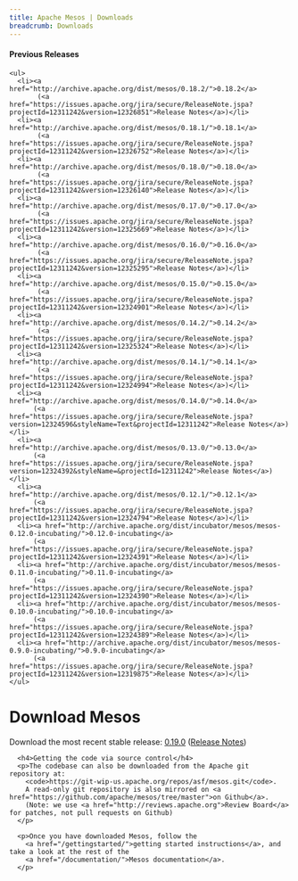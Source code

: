 ```yaml
---
title: Apache Mesos | Downloads
breadcrumb: Downloads
---
```


<div class="row-fluid">
  <div class="col-md-4">
    <h4>Previous Releases</h4>

    <ul>
      <li><a href="http://archive.apache.org/dist/mesos/0.18.2/">0.18.2</a>
      	   (<a href="https://issues.apache.org/jira/secure/ReleaseNote.jspa?projectId=12311242&version=12326851">Release Notes</a>)</li>
      <li><a href="http://archive.apache.org/dist/mesos/0.18.1/">0.18.1</a>
      	   (<a href="https://issues.apache.org/jira/secure/ReleaseNote.jspa?projectId=12311242&version=12326752">Release Notes</a>)</li>
      <li><a href="http://archive.apache.org/dist/mesos/0.18.0/">0.18.0</a>
      	   (<a href="https://issues.apache.org/jira/secure/ReleaseNote.jspa?projectId=12311242&version=12326140">Release Notes</a>)</li>
      <li><a href="http://archive.apache.org/dist/mesos/0.17.0/">0.17.0</a>
      	   (<a href="https://issues.apache.org/jira/secure/ReleaseNote.jspa?projectId=12311242&version=12325669">Release Notes</a>)</li>
      <li><a href="http://archive.apache.org/dist/mesos/0.16.0/">0.16.0</a>
      	   (<a href="https://issues.apache.org/jira/secure/ReleaseNote.jspa?projectId=12311242&version=12325295">Release Notes</a>)</li>
      <li><a href="http://archive.apache.org/dist/mesos/0.15.0/">0.15.0</a>
      	   (<a href="https://issues.apache.org/jira/secure/ReleaseNote.jspa?projectId=12311242&version=12324901">Release Notes</a>)</li>
      <li><a href="http://archive.apache.org/dist/mesos/0.14.2/">0.14.2</a>
      	   (<a href="https://issues.apache.org/jira/secure/ReleaseNote.jspa?projectId=12311242&version=12325324">Release Notes</a>)</li>
      <li><a href="http://archive.apache.org/dist/mesos/0.14.1/">0.14.1</a>
           (<a href="https://issues.apache.org/jira/secure/ReleaseNote.jspa?projectId=12311242&version=12324994">Release Notes</a>)</li>
      <li><a href="http://archive.apache.org/dist/mesos/0.14.0/">0.14.0</a>
          (<a href="https://issues.apache.org/jira/secure/ReleaseNote.jspa?version=12324596&styleName=Text&projectId=12311242">Release Notes</a>)</li>
      <li><a href="http://archive.apache.org/dist/mesos/0.13.0/">0.13.0</a>
          (<a href="https://issues.apache.org/jira/secure/ReleaseNote.jspa?version=12324392&styleName=&projectId=12311242">Release Notes</a>)</li>
      <li><a href="http://archive.apache.org/dist/mesos/0.12.1/">0.12.1</a>
          (<a href="https://issues.apache.org/jira/secure/ReleaseNote.jspa?projectId=12311242&version=12324794">Release Notes</a>)</li>
      <li><a href="http://archive.apache.org/dist/incubator/mesos/mesos-0.12.0-incubating/">0.12.0-incubating</a>
          (<a href="https://issues.apache.org/jira/secure/ReleaseNote.jspa?projectId=12311242&version=12324391">Release Notes</a>)</li>
      <li><a href="http://archive.apache.org/dist/incubator/mesos/mesos-0.11.0-incubating/">0.11.0-incubating</a>
          (<a href="https://issues.apache.org/jira/secure/ReleaseNote.jspa?projectId=12311242&version=12324390">Release Notes</a>)</li>
      <li><a href="http://archive.apache.org/dist/incubator/mesos/mesos-0.10.0-incubating/">0.10.0-incubating</a>
          (<a href="https://issues.apache.org/jira/secure/ReleaseNote.jspa?projectId=12311242&version=12324389">Release Notes</a>)</li>
      <li><a href="http://archive.apache.org/dist/incubator/mesos/mesos-0.9.0-incubating/">0.9.0-incubating</a>
          (<a href="https://issues.apache.org/jira/secure/ReleaseNote.jspa?projectId=12311242&version=12319875">Release Notes</a>)</li>
    </ul>
  </div>

  <div class="col-md-8">
    <h1>Download Mesos</h1>
      <p>Download the most recent stable release:
	      <a href="http://www.apache.org/dyn/mirrors/mirrors.cgi/mesos/0.19.0/">0.19.0</a>
        (<a href="https://issues.apache.org/jira/secure/ReleaseNote.jspa?projectId=12311242&version=12326253">Release Notes</a>)
      </p>
		
      <h4>Getting the code via source control</h4>
      <p>The codebase can also be downloaded from the Apache git repository at:
        <code>https://git-wip-us.apache.org/repos/asf/mesos.git</code>.
        A read-only git repository is also mirrored on <a href="https://github.com/apache/mesos/tree/master">on Github</a>.
        (Note: we use <a href="http://reviews.apache.org">Review Board</a> for patches, not pull requests on Github)
      </p>

      <p>Once you have downloaded Mesos, follow the
        <a href="/gettingstarted/">getting started instructions</a>, and take a look at the rest of the
        <a href="/documentation/">Mesos documentation</a>.
      </p>
  </div>
</div>
